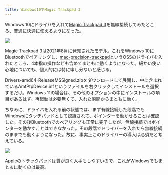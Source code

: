 ```yaml
---
title: Windows10でMagic Trackpad 3
---
```

Windows 10にドライバを入れて[Magic Trackpad 3](https://www.amazon.co.jp/dp/B09BTT6FJ9)を無線接続してみたところ、普通に快適に使えるようになった。

![](https://lh3.googleusercontent.com/docs/ADP-6oGzpjG2BsFErl1VIUcC6_kwNV74SpWz6xe3VY_xMpMaPrN3ts3wupVe-ObMm8XWOLnGPwih8162zMeyQ6o00ok2CoMx1K88tuLZGq4_TcQkP8a-bGyFH1zlpJePC_TB1Ramc1p8yvaJxDSwdrVP7OORYBBPHsVb4EehnmFWI9c6LX7rBFuaOVt4dKDn23ND55NkCocIbw7wNeFKFJy-A97JV5i7C020POjUDXpdTwEAga7SV3eogctYVtCDgtgMLam9m7EWcZuCAAf4ZHkaHpYJZUH58Jc0g6RsN4Vv2__iJhdxcRtfc78YpraZWeB9yHU73xzHGfCZ0FFVpaMe-NtSuZtswTTqndxxFDd8O-FrQyNJmI_jT3BTOMb0fCQiZB3-G13mylv9bK6238JZSbmLMj314hgOS814Vu0D5gANksgyXzGy0Yd2Qikc5NUsp9z3c5RvDeCwm3dqRLydmAF2U3wmSkMcUBcRl6_BvUHlvHBg5kEbTfBejieQBrHy1Wh7069TVrrVj8FmlSX2T8C1hXhY5aCelLoIPCKWZXgbobZxTKppBOOi7TufG866IKWRYXrWJs0S9gLFUveS4PqghbcIGyMMQPz7g7iDzyqe1-kDGz5LimLnY_QmxO6m7Mra7B7jbeg0n3WcFsuY3ZPxTqF8AOdno_HIPJnlUZ871QbCY4kj8ZdRCzuoGFx3S10SUlo7eccAnIf0SKGkhXyOrEsl1b6OWiA5TROzEFhi7H9B4-QPYyqjwdivhaDvt57OA_6ZnTXSaHVi_dJfCeOOHkw5JbNYYvA5ISIWNdUNLYICps0cejUFth30tWP5AhwJTWFkUGPt8Vm_yzG739irhCEWlr3MNeXKV3zrf1NqkWNEFQ7Li4yfYiq0NhI_Xo-Lh_pHS8ychHYm8LAHeKC9RKxCyuLOKZzyyehpi5Let6mXOsxcT5ztQ7IlrFFo8XIJK-EJZLz0BbclptIAYel5OPaNs_LWiQE9YISh8SPWBZylPxAXFzf-dqQl-wvnURF3Z6aFxc8vYsUXGaJKTVajhEryrNaH1M-FHYnizLH70Ow08bP9Vnuj1QfFdSqdBn9em63sn4TyLs1d1nw7S5psTOZ_QoOdSs0ooB3DRQxt0vYFCsv3tNeou0h6LmjeAv4P5zQu0jvZI5hZQTesT_JysDwDP16B8VEMr3jYqX-8pwOZkI4jzgpGSczy1Or91zErpM2wggm8_kvRCk2TwK290UCSpPVuCOem1hKGFBdMLPCtwg)

Magic Trackpad 3は2021年8月に発売されたモデル。これをWindows 10にBluetoothでペアリングし、[mac-precision-trackpad](https://github.com/imbushuo/mac-precision-touchpad)というOSSのドライバを入れたところ、4本指の操作なども含めてまともに動くようになった。細かい使い心地についても、個人的には特に申し分ないと感じる。

Drivers-amd64-ReleaseMSSigned.zipをダウンロードして展開し、中に含まれているAmtPtpDevice.infというファイルを右クリックしてインストールを選択するだけ。Windows 11の場合は、その他のオプションの中にインストールの項目があるはず。再起動は必要無くて、入れた瞬間からまともに動く。

ちなみに、ドライバを入れる前の状態では、まず有線接続した段階でもWindowsにタッチパッドとして認識されて、ポインターを動かせることは確認した。その後Bluetoothでのペアリングも正常に完了したが、無線接続ではポインターを動かすことはできなかった。その段階でドライバーを入れたら無線接続のままでも動くようになった。故に、事実上このドライバーの導入は必須だと考えている。

![](https://lh3.googleusercontent.com/docs/ADP-6oE6slV90po9fQNEatz-JjoTBaerdHz3Cd5uaqMfmAb2Dvd7982hFDfuFiMfEn6TUYu-yCZLv5zoIBMNwkKJ3PL9_p2WLdf603vdgXejpGfwEyJ0qLUnQdwLZSH2fK0E0zqvYSdmuKDQMdKkRgayIXvvjlbX6iIOFwbCH5mhsz37Y5NISCWv_Wof3zsawPNRJqoeRL0Xrjtu0JIPTLDAGC0EatiUOvgwZqHwPZO634_htLXZJ0zhwzyrlwhRNlm83boDhykY9v2ebNRGbnox-pevbC8gvwgvGJiOB-IoTIzqm9A4JT6SAYOub04fV4KCm04-TqBlAA6WO6hkyVFj3EWouztBPWESYVFVtrxrs-1dwatolR-noA9T3g5lnF9xm4JChuoeVDaUVrfCFsd3MKHpSljLRaw3QAfPptx7CJwfhOmD2IJQh9d8siAzy1J-IaFb5sq_-xwIp7rzYpzP-2jYfPTNhf9ZDFCYXq91wV7dvO4ENmfF6Ndf_INR7Eyf-zCKEWBX_IcSmBROeXBhJid1Xqc_RN_Zn8e7QmtEJaVKaoM-3shGcFjCN18XkX1EDZgf8CfHWgKhpxgZhqLn3FavLXyi8da3ybN7D2-YkzgVqD_mAqjyuiTKbW0GlhhdjOg4WbcP8ir9RiUZb4ckk7nMXSNRH_33fiproXCyG1qHgk-1eW6JxRjNyBCK9_ej9wpQut2ArZKNETHtnsRxQpXP_szH2eQzr1Dz860SBY2RqHQQK_mEsZD_zNPPKXU_zN_eCfiyLmrVkL5YKBYhyhy4d_wwrJLBfdR8Y_stj7tdlmBIfwUv1F5RKZ1ibrtXDO2EJ-6ziA7qLQG4ivnOfy2ra8_m803Da5Yqsm27-2GTtAu_E2R6Vpg90029JsCRVPbCEGvA5Ffq3x1jZAs-8Z01z-MD8JZemlUzF361GriUy8YEKn86AB7oiHgzaIxrADE5-saJoQ90PrICA7V2yHVKotNbN8a3-Ie2qGanMDNcNS1ZbKMvDtKsVZUwmgoZ3ICVyOqdAUPjNSX9oX65cUKfccSwSmE7Fo7CWANdFyxNXp9V9tcUN_9T2FQa_qXDaF5xFAq255eFJatDN0U_fFlEWn8fFb-Wxmj9MCXiBxR--TNq_yZFcWp2YvzcfmGsEwSaK2ElNjVI_mYH_AESEe2mUhzvQxUkh51jPUeej9BTY0reo2vmuzA59oA9bZcdXj_d_VQynQpPyXJEB1ktEB1f32zIsh_Br3iEVR2JhTd5DOLH3w)

Appleのトラックパッドは質が良く入手もしやすいので、これがWindowsでもまともに動くのは最高。

